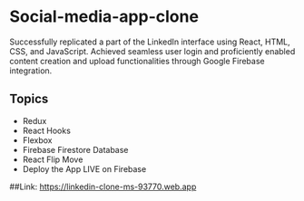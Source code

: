 # Social-media-app-clone
Successfully replicated a part of the LinkedIn interface using React, HTML, CSS, and JavaScript. Achieved seamless user login and proficiently enabled content creation and upload functionalities through Google Firebase integration.

## Topics
- Redux
- React Hooks
- Flexbox
- Firebase Firestore Database
- React Flip Move
- Deploy the App LIVE on Firebase

##Link: https://linkedin-clone-ms-93770.web.app
